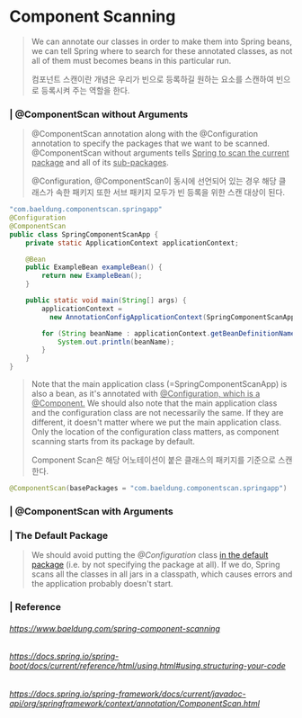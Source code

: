 # Component Scanning 

> We can annotate our classes in order to make them into Spring beans, we can tell Spring where to search for these annotated classes, as not all of them must becomes beans in this particular run.
>
> 컴포넌트 스캔이란 개념은 우리가 빈으로 등록하길 원하는 요소를 스캔하여 빈으로 등록시켜 주는 역할을 한다. 

### | @ComponentScan without Arguments

> @ComponentScan annotation along with the @Configuration annotation to specify the packages that we want to be scanned. @ComponentScan without arguments tells <u>Spring to scan the current package</u> and all of its <u>sub-packages</u>.
>
> @Configuration, @ComponentScan이 동시에 선언되어 있는 경우 해당 클래스가 속한 패키지 또한 서브 패키지 모두가 빈 등록을 위한 스캔 대상이 된다. 

```java
"com.baeldung.componentscan.springapp"
@Configuration
@ComponentScan
public class SpringComponentScanApp {
    private static ApplicationContext applicationContext;

    @Bean
    public ExampleBean exampleBean() {
        return new ExampleBean();
    }

    public static void main(String[] args) {
        applicationContext = 
          new AnnotationConfigApplicationContext(SpringComponentScanApp.class);

        for (String beanName : applicationContext.getBeanDefinitionNames()) {
            System.out.println(beanName);
        }
    }
}
```

> Note that the main application class (=SpringComponentScanApp) is also a bean, as it's annotated with <u>@Configuration, which is a @Component.</u>  We should also note that the main application class and the configuration class are not necessarily the same. If they are different, it doesn't matter where we put the main application class. Only the location of the configuration class matters, as component scanning starts from its package by default. 
>
> Component Scan은 해당 어노테이션이 붙은 클래스의 패키지를 기준으로 스캔 한다. 

```java
@ComponentScan(basePackages = "com.baeldung.componentscan.springapp")
```



### | @ComponentScan with Arguments

### | The Default Package

> We should avoid putting the *@Configuration* class [in the default package](https://docs.spring.io/spring-boot/docs/current/reference/html/using-boot-structuring-your-code.html) (i.e. by not specifying the package at all). If we do, Spring scans all the classes in all jars in a classpath, which causes errors and the application probably doesn't start.



### | Reference

###### https://www.baeldung.com/spring-component-scanning

###### https://docs.spring.io/spring-boot/docs/current/reference/html/using.html#using.structuring-your-code

###### https://docs.spring.io/spring-framework/docs/current/javadoc-api/org/springframework/context/annotation/ComponentScan.html